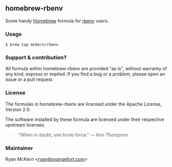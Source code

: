 ## homebrew-rbenv

Some handy [Homebrew](https://brew.sh/) formula for [rbenv](https://github.com/rbenv/rbenv) users.

### Usage

```
$ brew tap mckern/rbenv
```

### Support & contribution?

All formula within homebrew-rbenv are provided "as is", without warranty of any kind, express or implied. If you find a bug or a problem, please open an issue or a pull request.

### License

The formulas in homebrew-rbenv are licensed under the Apache License, Version 2.0.

The software installed by these formula are licensed under their respective upstream licenses.

> "When in doubt, use brute force."
>    &#8213; <cite>Ken Thompson</cite>

### Maintainer

Ryan McKern &lt;ryan@orangefort.com&gt;
